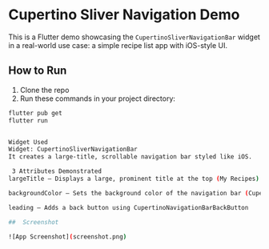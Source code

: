 # Cupertino Sliver Navigation Demo

This is a Flutter demo showcasing the `CupertinoSliverNavigationBar` widget in a real-world use case: a simple recipe list app with iOS-style UI.

##  How to Run

1. Clone the repo  
2. Run these commands in your project directory:

```bash
flutter pub get
flutter run


Widget Used
Widget: CupertinoSliverNavigationBar
It creates a large-title, scrollable navigation bar styled like iOS.

 3 Attributes Demonstrated
largeTitle – Displays a large, prominent title at the top (My Recipes)

backgroundColor – Sets the background color of the navigation bar (CupertinoColors.systemGrey6)

leading – Adds a back button using CupertinoNavigationBarBackButton

##  Screenshot

![App Screenshot](screenshot.png)
